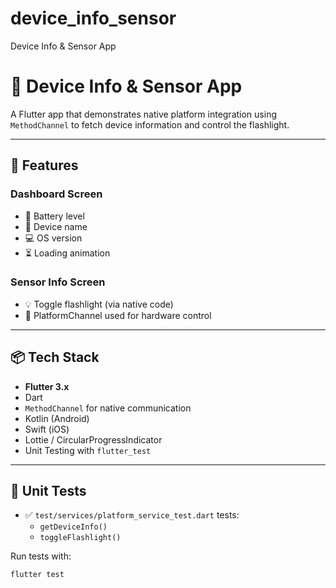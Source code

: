 # device_info_sensor

Device Info & Sensor App
# 🔋 Device Info & Sensor App

A Flutter app that demonstrates native platform integration using `MethodChannel` to fetch device information and control the flashlight.

---

## 📱 Features

### Dashboard Screen
- 🔋 Battery level
- 📱 Device name
- 💻 OS version
- ⏳ Loading animation

### Sensor Info Screen
- 💡 Toggle flashlight (via native code)
- 🔧 PlatformChannel used for hardware control

---

## 📦 Tech Stack

- **Flutter 3.x**
- Dart
- `MethodChannel` for native communication
- Kotlin (Android)
- Swift (iOS)
- Lottie / CircularProgressIndicator
- Unit Testing with `flutter_test`

---

## 🧪 Unit Tests

- ✅ `test/services/platform_service_test.dart` tests:
    - `getDeviceInfo()`
    - `toggleFlashlight()`

Run tests with:

```bash
flutter test

